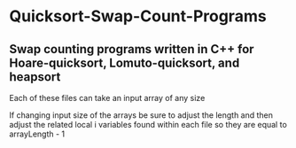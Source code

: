 # Quicksort-Swap-Count-Programs
Swap counting programs written in C++ for Hoare-quicksort, Lomuto-quicksort, and heapsort
----------------------------------------------------------------------------------------------------
Each of these files can take an input array of any size

If changing input size of the arrays be sure to adjust the length and then adjust the related local i variables
  found within each file so they are equal to arrayLength - 1
